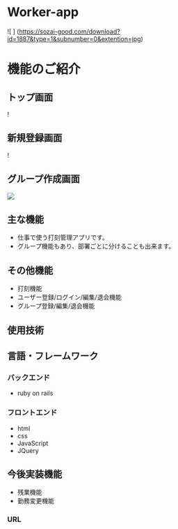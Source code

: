
# Worker-app

![ ] (https://sozai-good.com/download?id=1887&type=1&subnumber=0&extention=jpg)

# 機能のご紹介
## トップ画面
 ! [](http://localhost:3000/)

## 新規登録画面
 ! [](http://localhost:3000/groups/new)

## グループ作成画面
  ![](http://localhost:3000/users/4/edit)

## 主な機能
- 仕事で使う打刻管理アプリです。
- グループ機能もあり、部署ごとに分けることも出来ます。

## その他機能
- 打刻機能
- ユーザー登録/ログイン/編集/退会機能
- グループ登録/編集/退会機能

## 使用技術

## 言語・フレームワーク
### バックエンド
- ruby on rails

### フロントエンド
- html
- css
- JavaScript
- JQuery

## 今後実装機能
- 残業機能
- 勤務変更機能

### URL

